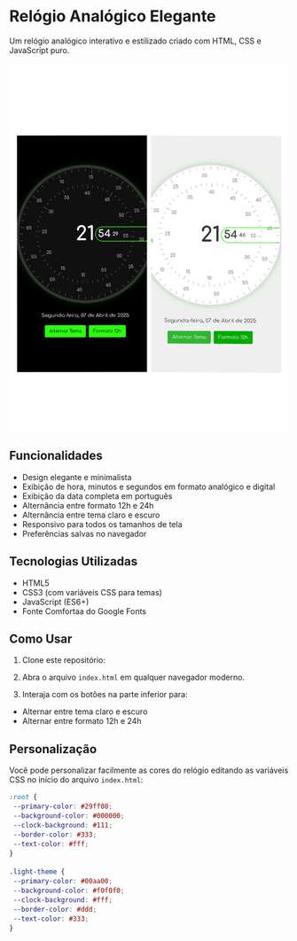 # Relógio Analógico Elegante

Um relógio analógico interativo e estilizado criado com HTML, CSS e JavaScript puro.

![Relógio Analógico](screenshot.png)

## Funcionalidades

- Design elegante e minimalista
- Exibição de hora, minutos e segundos em formato analógico e digital
- Exibição da data completa em português
- Alternância entre formato 12h e 24h
- Alternância entre tema claro e escuro
- Responsivo para todos os tamanhos de tela
- Preferências salvas no navegador

## Tecnologias Utilizadas

- HTML5
- CSS3 (com variáveis CSS para temas)
- JavaScript (ES6+)
- Fonte Comfortaa do Google Fonts

## Como Usar

1. Clone este repositório:

2. Abra o arquivo `index.html` em qualquer navegador moderno.

3. Interaja com os botões na parte inferior para:
- Alternar entre tema claro e escuro
- Alternar entre formato 12h e 24h

## Personalização

Você pode personalizar facilmente as cores do relógio editando as variáveis CSS no início do arquivo `index.html`:

```css
:root {
 --primary-color: #29ff08;
 --background-color: #000000;
 --clock-background: #111;
 --border-color: #333;
 --text-color: #fff;
}

.light-theme {
 --primary-color: #00aa00;
 --background-color: #f0f0f0;
 --clock-background: #fff;
 --border-color: #ddd;
 --text-color: #333;
}
